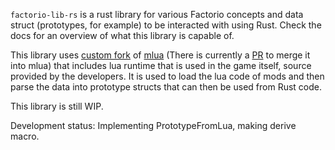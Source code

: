 `factorio-lib-rs` is a rust library for various Factorio concepts and data struct (prototypes, for example) to be interacted with using Rust. Check the docs for an overview of what this library is capable of.

This library uses [custom fork](https://github.com/JohnTheCoolingFan/factorio-mlua) of [mlua](https://github.com/khvzak/mlua) (There is currently a [PR](https://github.com/khvzak/mlua/pull/141) to merge it into mlua) that includes lua runtime that is used in the game itself, source provided by the developers. It is used to load the lua code of mods and then parse the data into prototype structs that can then be used from Rust code.

This library is still WIP.

Development status: Implementing PrototypeFromLua, making derive macro.
